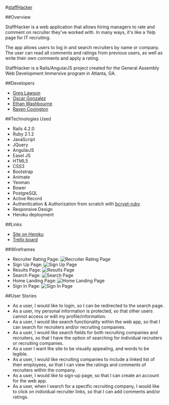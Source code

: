 #[staffHacker](https://staff-hacker.herokuapp.com)

##Overview

StaffHacker is a web application that allows hiring managers to rate and comment on 
recruiter they've worked with. In many ways, it's like a Yelp page for IT recruiting. 

The app allows users to log in and search recruiters by name or company. The user can
read all comments and ratings from previous users, as well as write their own comments and apply a rating.

StaffHacker is a Rails/AngularJS project created for the General Assembly Web Development Immersive program in Atlanta, GA. 

##Developers

* [Greg Lawson](https://github.com/glawson6/)
* [Oscar Gonzalez](https://github.com/ogonzal87)
* [Ethan Washbourne](https://github.com/ewashbourne)
* [Raven Covington](https://github.com/ravencovington)

##Technologies Used
* Rails 4.2.0
* Ruby 2.1.2
* JavaScript
* JQuery
* AngularJS
* Easel JS
* HTML5
* CSS3
* Bootstrap
* Animate
* Yeoman
* Bower
* PostgreSQL
* Active Record
* Authentication & Authorization from scratch with [bcrypt-ruby](https://github.com/codahale/bcrypt-ruby)
* Responsive Design
* Heroku deployment

##Links
* [Site on Heroku](https://staff-hacker.herokuapp.com)
* [Trello board](https://trello.com/b/rCNvyCEC/staff-hack)

##Wireframes
* Recruiter Rating Page: 
![Recruiter Rating Page](https://trello-attachments.s3.amazonaws.com/54fb52c459e572785ed7b175/600x800/d1fa4e6653a2b398df33008946be529d/IMG_1242.JPG.jpg)
* Sign Up Page:
![Sign Up Page](https://trello-attachments.s3.amazonaws.com/54fa25b13a2c05dd6d5402bb/600x800/d504f398b7722bbdecc585d362b5fa97/IMG_1246.JPG.jpg)
* Results Page:
![Results Page](https://trello-attachments.s3.amazonaws.com/54fb533580b068805cb8422f/600x800/1736adfff7fc9f3070f3995e2ddd101a/IMG_1243.JPG.jpg)
* Search Page:
![Search Page](https://trello-attachments.s3.amazonaws.com/54fb52ee77e649915c95d404/600x800/12821405c57ead0e514d068b53d59ac4/IMG_1244.JPG.jpg)
* Home Landing Page:
![Home Landing Page](https://trello-attachments.s3.amazonaws.com/54fa24fe1c61f606cec35bad/600x800/ed1eab408e01f63af51514755e27934e/IMG_1240.JPG.jpg)
* Sign In Page:
![Sign In Page](https://trello-attachments.s3.amazonaws.com/54fb524180b068805cb841aa/600x800/86f04f5a77f81175c7d9186b0f54cdb4/IMG_1241.JPG.jpg)


##User Stories
* As a user, I would like to login, so I can be redirected to the search page.
* As a user, my personal information is protected, so that other users cannot access or edit my profile/information.
* As a user, I would like search functionality within the web app, so that I can search for recruiters and/or recruiting companies.
* As a user, I would like search fields for both recruiting companies and recruiters, so that I have the option of searching for individual recruiters or recruiting companies.
* As a user I want the site to be visually appealing, and words to be legible.
* As a user, I would like recruiting companies to include a linked list of their employees, so that I can view the ratings and comments of recruiters within the company.
* As a user, I would like to sign-up page, so that I can create an account for the web app. 
* As a user, when I search for a specific recruiting company, I would like to click on individual recruiter links, so that I can add comments and/or ratings.
